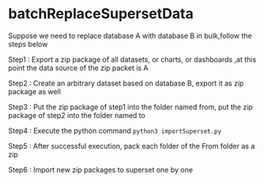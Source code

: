 # batchReplaceSupersetData

Suppose we need to replace database A with database B in bulk,follow the steps below

Step1 : Export a zip package of all datasets, or charts, or dashboards ,at this point the data source of the zip packet is A

Step2 : Create an arbitrary dataset based on database B, export it as zip package as well

Step3 : Put the zip package of step1 into the  folder named from, put the zip package of step2 into the  folder named to

Step4 :  Execute the python command ```python3 importSuperset.py```

Step5 : After successful execution, pack each folder of the From folder as a zip

Step6 : Import new zip packages to superset one by one

